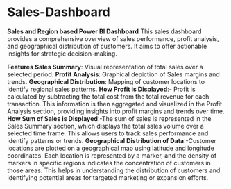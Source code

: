 # Sales-Dashboard
**Sales and Region based Power BI Dashboard**
This sales dashboard provides a comprehensive overview of sales performance, profit analysis, and geographical distribution of customers. It aims to offer actionable insights for strategic decision-making.


**Features**
**Sales Summary**: Visual representation of total sales over a selected period.
**Profit Analysis**: Graphical depiction of Sales margins and trends.
**Geographical Distribution**: Mapping of customer locations to identify regional sales patterns.
**How Profit is Displayed**:-   Profit is calculated by subtracting the total cost from the total revenue for each transaction. This information is then aggregated and visualized in the Profit Analysis section, providing insights into profit margins and trends over time.
**How Sum of Sales is Displayed**:-The sum of sales is represented in the Sales Summary section, which displays the total sales volume over a selected time frame. This allows users to track sales performance and identify patterns or trends.
**Geographical Distribution of Data**:-Customer locations are plotted on a geographical map using latitude and longitude coordinates. Each location is represented by a marker, and the density of markers in specific regions indicates the concentration of customers in those areas. This helps in understanding the distribution of customers and identifying potential areas for targeted marketing or expansion efforts.
